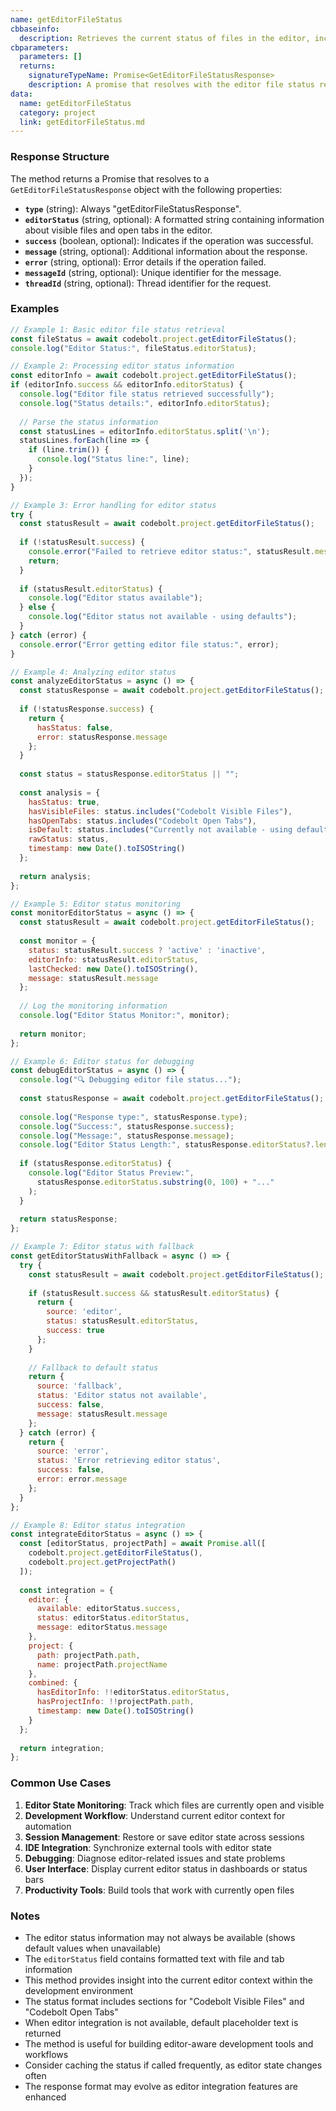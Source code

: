 ```yaml
---
name: getEditorFileStatus
cbbaseinfo:
  description: Retrieves the current status of files in the editor, including information about visible files, open tabs, and editor state.
cbparameters:
  parameters: []
  returns:
    signatureTypeName: Promise<GetEditorFileStatusResponse>
    description: A promise that resolves with the editor file status response containing information about the current editor state.
data:
  name: getEditorFileStatus
  category: project
  link: getEditorFileStatus.md
---
```

<CBBaseInfo/> 
<CBParameters/>

### Response Structure

The method returns a Promise that resolves to a `GetEditorFileStatusResponse` object with the following properties:

- **`type`** (string): Always "getEditorFileStatusResponse".
- **`editorStatus`** (string, optional): A formatted string containing information about visible files and open tabs in the editor.
- **`success`** (boolean, optional): Indicates if the operation was successful.
- **`message`** (string, optional): Additional information about the response.
- **`error`** (string, optional): Error details if the operation failed.
- **`messageId`** (string, optional): Unique identifier for the message.
- **`threadId`** (string, optional): Thread identifier for the request.

### Examples

```javascript
// Example 1: Basic editor file status retrieval
const fileStatus = await codebolt.project.getEditorFileStatus();
console.log("Editor Status:", fileStatus.editorStatus);

// Example 2: Processing editor status information
const editorInfo = await codebolt.project.getEditorFileStatus();
if (editorInfo.success && editorInfo.editorStatus) {
  console.log("Editor file status retrieved successfully");
  console.log("Status details:", editorInfo.editorStatus);
  
  // Parse the status information
  const statusLines = editorInfo.editorStatus.split('\n');
  statusLines.forEach(line => {
    if (line.trim()) {
      console.log("Status line:", line);
    }
  });
}

// Example 3: Error handling for editor status
try {
  const statusResult = await codebolt.project.getEditorFileStatus();
  
  if (!statusResult.success) {
    console.error("Failed to retrieve editor status:", statusResult.message);
    return;
  }
  
  if (statusResult.editorStatus) {
    console.log("Editor status available");
  } else {
    console.log("Editor status not available - using defaults");
  }
} catch (error) {
  console.error("Error getting editor file status:", error);
}

// Example 4: Analyzing editor status
const analyzeEditorStatus = async () => {
  const statusResponse = await codebolt.project.getEditorFileStatus();
  
  if (!statusResponse.success) {
    return {
      hasStatus: false,
      error: statusResponse.message
    };
  }
  
  const status = statusResponse.editorStatus || "";
  
  const analysis = {
    hasStatus: true,
    hasVisibleFiles: status.includes("Codebolt Visible Files"),
    hasOpenTabs: status.includes("Codebolt Open Tabs"),
    isDefault: status.includes("Currently not available - using default values"),
    rawStatus: status,
    timestamp: new Date().toISOString()
  };
  
  return analysis;
};

// Example 5: Editor status monitoring
const monitorEditorStatus = async () => {
  const statusResult = await codebolt.project.getEditorFileStatus();
  
  const monitor = {
    status: statusResult.success ? 'active' : 'inactive',
    editorInfo: statusResult.editorStatus,
    lastChecked: new Date().toISOString(),
    message: statusResult.message
  };
  
  // Log the monitoring information
  console.log("Editor Status Monitor:", monitor);
  
  return monitor;
};

// Example 6: Editor status for debugging
const debugEditorStatus = async () => {
  console.log("🔍 Debugging editor file status...");
  
  const statusResponse = await codebolt.project.getEditorFileStatus();
  
  console.log("Response type:", statusResponse.type);
  console.log("Success:", statusResponse.success);
  console.log("Message:", statusResponse.message);
  console.log("Editor Status Length:", statusResponse.editorStatus?.length || 0);
  
  if (statusResponse.editorStatus) {
    console.log("Editor Status Preview:", 
      statusResponse.editorStatus.substring(0, 100) + "..."
    );
  }
  
  return statusResponse;
};

// Example 7: Editor status with fallback
const getEditorStatusWithFallback = async () => {
  try {
    const statusResult = await codebolt.project.getEditorFileStatus();
    
    if (statusResult.success && statusResult.editorStatus) {
      return {
        source: 'editor',
        status: statusResult.editorStatus,
        success: true
      };
    }
    
    // Fallback to default status
    return {
      source: 'fallback',
      status: 'Editor status not available',
      success: false,
      message: statusResult.message
    };
  } catch (error) {
    return {
      source: 'error',
      status: 'Error retrieving editor status',
      success: false,
      error: error.message
    };
  }
};

// Example 8: Editor status integration
const integrateEditorStatus = async () => {
  const [editorStatus, projectPath] = await Promise.all([
    codebolt.project.getEditorFileStatus(),
    codebolt.project.getProjectPath()
  ]);
  
  const integration = {
    editor: {
      available: editorStatus.success,
      status: editorStatus.editorStatus,
      message: editorStatus.message
    },
    project: {
      path: projectPath.path,
      name: projectPath.projectName
    },
    combined: {
      hasEditorInfo: !!editorStatus.editorStatus,
      hasProjectInfo: !!projectPath.path,
      timestamp: new Date().toISOString()
    }
  };
  
  return integration;
};
```

### Common Use Cases

1. **Editor State Monitoring**: Track which files are currently open and visible
2. **Development Workflow**: Understand current editor context for automation
3. **Session Management**: Restore or save editor state across sessions
4. **IDE Integration**: Synchronize external tools with editor state
5. **Debugging**: Diagnose editor-related issues and state problems
6. **User Interface**: Display current editor status in dashboards or status bars
7. **Productivity Tools**: Build tools that work with currently open files

### Notes

- The editor status information may not always be available (shows default values when unavailable)
- The `editorStatus` field contains formatted text with file and tab information
- This method provides insight into the current editor context within the development environment
- The status format includes sections for "Codebolt Visible Files" and "Codebolt Open Tabs"
- When editor integration is not available, default placeholder text is returned
- The method is useful for building editor-aware development tools and workflows
- Consider caching the status if called frequently, as editor state changes often
- The response format may evolve as editor integration features are enhanced 